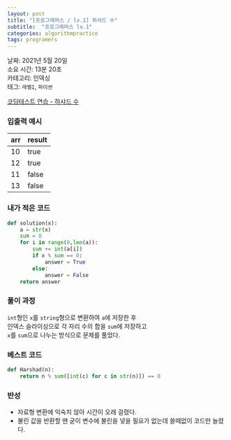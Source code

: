 ```yaml
---
layout: post
title: "[프로그래머스 / lv.1] 하샤드 수"
subtitle:  "프로그래머스 lv.1"
categories: algorithmpractice
tags: programers
---
```


날짜: 2021년 5월 20일  
소요 시간: 13분 20초  
카테고리: 인덱싱  
태그: `레벨1`, `파이썬`  


[코딩테스트 연습 - 하샤드 수](https://programmers.co.kr/learn/courses/30/lessons/12947)

### 입출력 예시  

|arr|result|
|---|---|
|10|true|
|12|true|
|11|false|
|13|false|  

  
### 내가 적은 코드

```python
def solution(x):
    a = str(x)
    sum = 0
    for i in range(0,len(a)):
        sum += int(a[i])
        if x % sum == 0:
            answer = True
        else:
            answer = False
    return answer
```

### 풀이 과정  

`int`형인 `x`를 `string`형으로 변환하여 `a`에 저장한 후  
인덱스 슬라이싱으로 각 자리 수의 합을 `sum`에 저장하고  
`x`를 `sum`으로 나누는 방식으로 문제를 풀었다.
  
### 베스트 코드

```python
def Harshad(n):
    return n % sum([int(c) for c in str(n)]) == 0
```

### 반성

- 자료형 변환에 익숙치 않아 시간이 오래 걸렸다.
- 불린 값을 반환할 땐 굳이 변수에 불린을 넣을 필요가 없는데 쓸떼없이 코드만 늘렸다.
  


